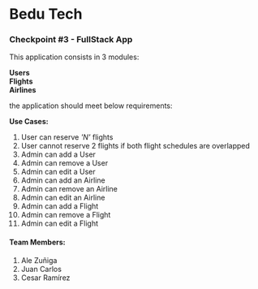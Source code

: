 # Bedu Tech


### Checkpoint #3 - FullStack App



This application consists in 3 modules: 

**Users**  
**Flights**  
**Airlines**  


the application should meet below requirements:
 
 **Use Cases:**
 1. User can reserve *'N'* flights
 2. User cannot reserve 2 flights if both flight schedules are overlapped
 3. Admin can add a User
 4. Admin can remove a User
 5. Admin can edit a User 
 6. Admin can add an Airline
 7. Admin can remove an Airline
 8. Admin can edit an Airline
 9. Admin can add a Flight
 10. Admin can remove a Flight
 11. Admin can edit a Flight 



#### Team Members:
1. Ale Zuñiga 
2. Juan Carlos
3. Cesar Ramírez